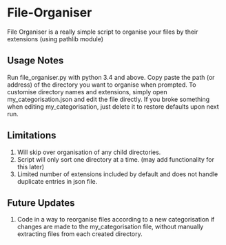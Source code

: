 # File-Organiser
File Organiser is a really simple script to organise your files by their extensions (using pathlib module)

## Usage Notes
Run file_organiser.py with python 3.4 and above. Copy paste the path (or address) of the directory you want to organise when prompted. To customise directory names and extensions, 
simply open my_categorisation.json and edit the file directly. If you broke something when editing my_categorisation, just delete it to restore defaults upon next run.

## Limitations
1. Will skip over organisation of any child directories.
2. Script will only sort one directory at a time. (may add functionality for this later)
3. Limited number of extensions included by default and does not handle duplicate entries in json file.
   
## Future Updates
1. Code in a way to reorganise files according to a new categorisation if changes are made to the my_categorisation file, without manually extracting files from each created directory.
